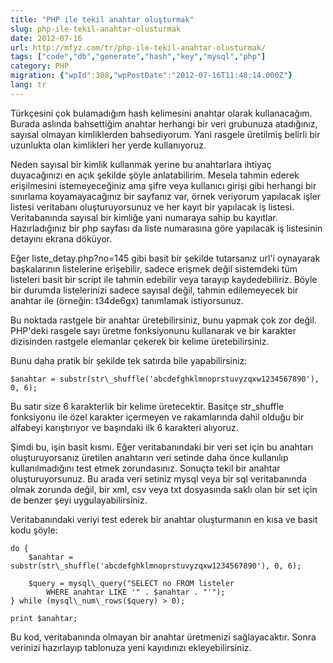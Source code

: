 ```yaml
---
title: "PHP ile tekil anahtar oluşturmak"
slug: php-ile-tekil-anahtar-olusturmak
date: 2012-07-16
url: http://mfyz.com/tr/php-ile-tekil-anahtar-olusturmak/
tags: ["code","db","generate","hash","key","mysql","php"]
category: PHP
migration: {"wpId":308,"wpPostDate":"2012-07-16T11:48:14.000Z"}
lang: tr
---
```


Türkçesini çok bulamadığım hash kelimesini anahtar olarak kullanacağım. Burada aslında bahsettiğim anahtar herhangi bir veri grubunuza atadığınız, sayısal olmayan kimliklerden bahsediyorum. Yani rasgele üretilmiş belirli bir uzunlukta olan kimlikleri her yerde kullanıyoruz.

Neden sayısal bir kimlik kullanmak yerine bu anahtarlara ihtiyaç duyacağınızı en açık şekilde şöyle anlatabilirim. Mesela tahmin ederek erişilmesini istemeyeceğiniz ama şifre veya kullanıcı girişi gibi herhangi bir sınırlama koyamayacağınız bir sayfanız var, örnek veriyorum yapılacak işler listesi veritabanı oluşturuyorsunuz ve her kayıt bir yapılacak iş listesi. Veritabanında sayısal bir kimliğe yani numaraya sahip bu kayıtlar. Hazırladığınız bir php sayfası da liste numarasına göre yapılacak iş listesinin detayını ekrana döküyor.

Eğer liste\_detay.php?no=145 gibi basit bir şekilde tutarsanız url'i oynayarak başkalarının listelerine erişebilir, sadece erişmek değil sistemdeki tüm listeleri basit bir script ile tahmin edebilir veya tarayıp kaydedebiliriz. Böyle bir durumda listelerinizi sadece sayısal değil, tahmin edilemeyecek bir anahtar ile (örneğin: t34de6gx) tanımlamak istiyorsunuz.

Bu noktada rastgele bir anahtar üretebilirsiniz, bunu yapmak çok zor değil. PHP'deki rasgele sayı üretme fonksiyonunu kullanarak ve bir karakter dizisinden rastgele elemanlar çekerek bir kelime üretebilirsiniz.

Bunu daha pratik bir şekilde tek satırda bile yapabilirsiniz:

```
$anahtar = substr(str\_shuffle('abcdefghklmnoprstuvyzqxw1234567890'), 0, 6);
```

Bu satır size 6 karakterlik bir kelime üretecektir. Basitçe str\_shuffle fonksiyonu ile özel karakter içermeyen ve rakamlarında dahil olduğu bir alfabeyi karıştırıyor ve başındaki ilk 6 karakteri alıyoruz.

Şimdi bu, işin basit kısmı. Eğer veritabanındaki bir veri set için bu anahtarı oluşturuyorsanız üretilen anahtarın veri setinde daha önce kullanılıp kullanılmadığını test etmek zorundasınız. Sonuçta tekil bir anahtar oluşturuyorsunuz. Bu arada veri setiniz mysql veya bir sql veritabanında olmak zorunda değil, bir xml, csv veya txt dosyasında saklı olan bir set için de benzer şeyi uygulayabilirsiniz.

Veritabanındaki veriyi test ederek bir anahtar oluşturmanın en kısa ve basit kodu şöyle:

```
do {
    $anahtar = substr(str\_shuffle('abcdefghklmnoprstuvyzqxw1234567890'), 0, 6);

    $query = mysql\_query("SELECT no FROM listeler 
        WHERE anahtar LIKE '" . $anahtar . "'");
} while (mysql\_num\_rows($query) > 0);

print $anahtar;

```

Bu kod, veritabanında olmayan bir anahtar üretmenizi sağlayacaktır. Sonra verinizi hazırlayıp tablonuza yeni kayıdınızı ekleyebilirsiniz.